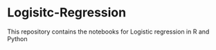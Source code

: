 # Logisitc-Regression
This repository contains the notebooks for Logistic regression in R and Python
